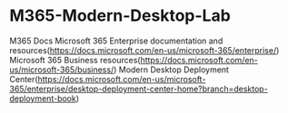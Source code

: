 # M365-Modern-Desktop-Lab

M365 Docs
Microsoft 365 Enterprise documentation and resources(https://docs.microsoft.com/en-us/microsoft-365/enterprise/)
Microsoft 365 Business resources(https://docs.microsoft.com/en-us/microsoft-365/business/)
Modern Desktop Deployment Center(https://docs.microsoft.com/en-us/microsoft-365/enterprise/desktop-deployment-center-home?branch=desktop-deployment-book)
